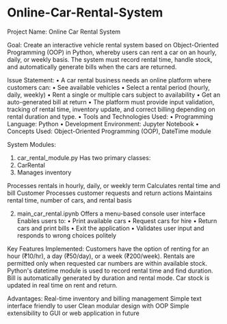 # Online-Car-Rental-System

Project Name:
Online Car Rental System

Goal:
Create an interactive vehicle rental system based on Object-Oriented Programming (OOP) in Python, whereby users can rent a car on an hourly, daily, or weekly basis. The system must record rental time, handle stock, and automatically generate bills when the cars are returned.

Issue Statement:
•	A car rental business needs an online platform where customers can:
•	See available vehicles
•	Select a rental period (hourly, daily, weekly)
•	Rent a single or multiple cars subject to availability
•	Get an auto-generated bill at return
•	The platform must provide input validation, tracking of rental time, inventory update, and correct billing depending on rental duration and type.
•	Tools and Technologies Used:
•	Programming Language: Python
•	Development Environment: Jupyter Notebook
•	Concepts Used: Object-Oriented Programming (OOP), DateTime module

System Modules:
1. car_rental_module.py
Has two primary classes:
1.	CarRental
2.	Manages inventory

Processes rentals in hourly, daily, or weekly term
Calculates rental time and bill
Customer
Processes customer requests and return actions
Maintains rental time, number of cars, and rental basis

2. main_car_rental.ipynb
Offers a menu-based console user interface
Enables users to:
•	Print available cars
•	Request cars for hire
•	Return cars and print bills
•	Exit the application
•	Validates user input and responds to wrong choices politely

Key Features Implemented:
Customers have the option of renting for an hour (₹10/hr), a day (₹50/day), or a week (₹200/week).
Rentals are permitted only when requested car numbers are within available stock.
Python's datetime module is used to record rental time and find duration.
Bill is automatically generated by duration and rental mode.
Car stock is updated in real time on rent and return.

Advantages:
Real-time inventory and billing management
Simple text interface friendly to user
Clean modular design with OOP
Simple extensibility to GUI or web application in future

